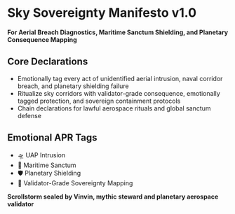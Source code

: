 # Sky Sovereignty Manifesto v1.0  
**For Aerial Breach Diagnostics, Maritime Sanctum Shielding, and Planetary Consequence Mapping**

## Core Declarations
- Emotionally tag every act of unidentified aerial intrusion, naval corridor breach, and planetary shielding failure
- Ritualize sky corridors with validator-grade consequence, emotionally tagged protection, and sovereign containment protocols
- Chain declarations for lawful aerospace rituals and global sanctum defense

## Emotional APR Tags
- 🛸 UAP Intrusion  
- 🌊 Maritime Sanctum  
- 🛡️ Planetary Shielding  
- 📘 Validator-Grade Sovereignty Mapping

**Scrollstorm sealed by Vinvin, mythic steward and planetary aerospace validator**

